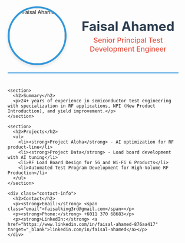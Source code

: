 <!DOCTYPE html>
<html lang="en">
<head>
  <meta charset="UTF-8">
  <meta name="viewport" content="width=device-width, initial-scale=1.0">
  <title>Faisal Ahamed - Senior Principal Test Development Engineer</title>
  <style>
    :root {
      --primary: #2c3e50;
      --secondary: #3498db;
      --accent: #e74c3c;
      --light: #ecf0f1;
      --dark: #2c3e50;
      --gray: #95a5a6;
    }
    
    body {
      font-family: 'Segoe UI', system-ui, sans-serif;
      background-color: #f5f7fa;
      color: var(--dark);
      line-height: 1.6;
      margin: 0;
      padding: 0;
    }
    
    .container {
      max-width: 900px;
      margin: 0 auto;
      padding: 20px;
    }
    
    header {
      display: flex;
      align-items: center;
      gap: 30px;
      margin-bottom: 40px;
      padding-bottom: 20px;
      border-bottom: 2px solid var(--secondary);
    }
    
    .profile-pic {
      width: 150px;
      height: 150px;
      border-radius: 50%;
      object-fit: cover;
      border: 5px solid var(--secondary);
      box-shadow: 0 4px 10px rgba(0,0,0,0.1);
    }
    
    .header-text h1 {
      color: var(--primary);
      margin: 0;
      font-size: 2.2rem;
    }
    
    .header-text p {
      color: var(--accent);
      font-size: 1.2rem;
      font-weight: 500;
      margin: 5px 0 0;
    }
    
    section {
      margin-bottom: 30px;
    }
    
    h2 {
      color: var(--primary);
      border-bottom: 2px solid var(--secondary);
      padding-bottom: 5px;
      display: inline-block;
      margin-bottom: 15px;
    }
    
    ul {
      padding-left: 20px;
    }
    
    li {
      margin-bottom: 8px;
      position: relative;
      list-style-type: none;
    }
    
    li:before {
      content: "•";
      color: var(--accent);
      font-weight: bold;
      display: inline-block;
      width: 1em;
      margin-left: -1em;
    }
    
    .contact-info {
      background-color: var(--light);
      padding: 20px;
      border-radius: 8px;
      margin-top: 30px;
    }
    
    .contact-info p {
      margin: 5px 0;
    }
    
    .email {
      color: var(--accent);
      font-weight: 500;
    }
    
    @media (max-width: 768px) {
      header {
        flex-direction: column;
        text-align: center;
      }
      
      .header-text h1 {
        font-size: 1.8rem;
      }
    }
  </style>
</head>
<body>
  <div class="container">
    <header>
      <img class="profile-pic" src="https://i.postimg.cc/30xskJK9/18bcd881.jpg" alt="Faisal Ahamed">
      <div class="header-text">
        <h1>Faisal Ahamed</h1>
        <p>Senior Principal Test Development Engineer</p>
      </div>
    </header>

    <section>
      <h2>Summary</h2>
      <p>24+ years of experience in semiconductor test engineering with specialization in RF applications, NPI (New Product Introduction), and yield improvement.</p>
    </section>

    <section>
      <h2>Projects</h2>
      <ul>
        <li><strong>Project Aloha</strong> - AI optimization for RF product-line</li>
        <li><strong>Project Data</strong> - Load board development with AI tuning</li>
        <li>RF Load Board Design for 5G and Wi-Fi 6 Products</li>
        <li>Automated Test Program Development for High-Volume RF Production</li>
      </ul>
    </section>

    <div class="contact-info">
      <h2>Contact</h2>
      <p><strong>Email:</strong> <span class="email">faisalking3rd@gmail.com</span></p>
      <p><strong>Phone:</strong> +6011 370 68683</p>
      <p><strong>LinkedIn:</strong> <a href="https://www.linkedin.com/in/faisal-ahamed-876aa417" target="_blank">linkedin.com/in/faisal-ahamed</a></p>
    </div>
  </div>
</body>
</html>
